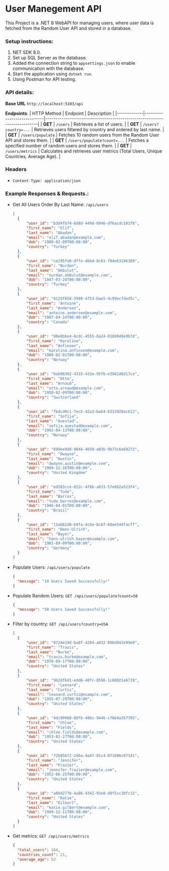 # User Manegement API

This Project is a .NET 8 WebAPI for managing users, where user data is fetched from the Random User API and stored in a database.

### **Setup instructions:**
1. NET SDK 8.0.
2. Set up SQL Server as the database.
3. Added the connection string to `appsettings.json` to enable communication with the database.
4. Start the application using `dotnet run`.
5. Using Postman for API testing.



### **API details:**
**Base URL**
`http://localhost:5103/api`

**Endpoints**:
| HTTP Method | Endpoint                   | Description                                                              |
|-------------|----------------------------|--------------------------------------------------------------------------|
| **GET**     | `/users`                  | Retrieves a list of users.                                               |
| **GET**     | `/users?country=...`      | Retrieves users filtered by country and ordered by last name.            |
| **GET**     | `/users/populate`         | Fetches 10 random users from the Random User API and stores them.        |
| **GET**     | `/users/populate?count=...` | Fetches a specified number of random users and stores them.              |
| **GET**     | `/users/metrics`          | Calculates and retrieves user metrics (Total Users, Unique Countries, Average Age). |

### **Headers**
- `Content-Type: application/json`

### **Example Responses & Requests.:**
- Get All Users Order By Last Name: `/api/users`

  ```json
  [
    {
        "user_id": "b3d4fb74-8d8d-449d-b046-df6acdc181f8",
        "first_name": "Elif",
        "last_name": "Abadan",
        "email": "elif.abadan@example.com",
        "dob": "1980-02-09T00:00:00",
        "country": "Turkey"
    },
    {
        "user_id": "ce295fe0-dffe-4bb4-8c61-f04e63196109",
        "first_name": "Nurdan",
        "last_name": "Akbulut",
        "email": "nurdan.akbulut@example.com",
        "dob": "1947-03-24T00:00:00",
        "country": "Turkey"
    },
    {
        "user_id": "8125f858-3999-4753-bae5-4c99ecfded5c",
        "first_name": "Antoine",
        "last_name": "Andersen",
        "email": "antoine.andersen@example.com",
        "dob": "1987-04-24T00:00:00",
        "country": "Canada"
    },
    {
        "user_id": "80e8bbe4-6cdc-4555-8a24-0188948e9b7d",
        "first_name": "Karolina",
        "last_name": "Anfinsen",
        "email": "karolina.anfinsen@example.com",
        "dob": "1988-02-01T00:00:00",
        "country": "Norway"
    },
    {
        "user_id": "6ab90362-4333-432e-95fb-e3942d6d17ce",
        "first_name": "Otto",
        "last_name": "Arnaud",
        "email": "otto.arnaud@example.com",
        "dob": "1950-02-09T00:00:00",
        "country": "Switzerland"
    },
    {
        "user_id": "fbdcd0c1-7ec5-42a3-bab4-6333920acb12",
        "first_name": "Sofija",
        "last_name": "Auestad",
        "email": "sofija.auestad@example.com",
        "dob": "1992-04-13T00:00:00",
        "country": "Norway"
    },
    {
        "user_id": "699ee9dd-9844-4650-a83b-9b73c6e69273",
        "first_name": "Dwayne",
        "last_name": "Austin",
        "email": "dwayne.austin@example.com",
        "dob": "1989-12-16T00:00:00",
        "country": "United Kingdom"
    },
    {
        "user_id": "ed283cce-652c-4f8b-a833-57e6b2a523f4",
        "first_name": "Tude",
        "last_name": "Barros",
        "email": "tude.barros@example.com",
        "dob": "1946-04-01T00:00:00",
        "country": "Brazil"
    },
    {
        "user_id": "11eb62d0-b9fa-4cbe-bc67-68ee544facff",
        "first_name": "Hans-Ulrich",
        "last_name": "Bayer",
        "email": "hans-ulrich.bayer@example.com",
        "dob": "1981-09-09T00:00:00",
        "country": "Germany"
    }
  ]
  ```
  
- Populate Users: `/api/users/populate`

  ```json
  {
    "message": "10 Users Saved Successfully!"
  }
  ```
  
- Populate Random Users: `GET /api/users/populate?count=50`

  ```json
  {
    "message": "50 Users Saved Successfully!"
  }
  ```
  
- Filter by country: `GET /api/users?country=USA`

  ```json
  [
    {
        "user_id": "8724e19d-ba0f-428d-a032-086d942e99e0",
        "first_name": "Travis",
        "last_name": "Burke",
        "email": "travis.burke@example.com",
        "dob": "1976-09-17T00:00:00",
        "country": "United States"
    },
    {
        "user_id": "9b2df6d1-edd6-40fc-8596-1c80021e6729",
        "first_name": "Leonard",
        "last_name": "Curtis",
        "email": "leonard.curtis@example.com",
        "dob": "1955-07-29T00:00:00",
        "country": "United States"
    },
    {
        "user_id": "4dc99968-88fb-40bc-9446-cf664a357703",
        "first_name": "Chloe",
        "last_name": "Fields",
        "email": "chloe.fields@example.com",
        "dob": "1953-01-27T00:00:00",
        "country": "United States"
    },
    {
        "user_id": "72b85672-2d6a-4a47-81c4-071886c07141",
        "first_name": "Jennifer",
        "last_name": "Frazier",
        "email": "jennifer.frazier@example.com",
        "dob": "1952-06-25T00:00:00",
        "country": "United States"
    },
    {
        "user_id": "a86d277b-4a86-4342-93e0-d9f5cc30fc15",
        "first_name": "Katie",
        "last_name": "Gilbert",
        "email": "katie.gilbert@example.com",
        "dob": "1999-12-11T00:00:00",
        "country": "United States"
    }
  ]
  ```
  
- Get metrics: `GET /api/users/metrics`

  ```json
  {
    "total_users": 164,
    "countries_count": 21,
    "average_age": 52
  }
  ```
